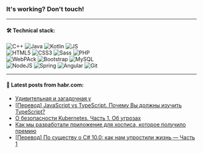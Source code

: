 ### It's working? Don't touch!

---

#### 🛠️ Technical stack:

![C++](https://img.shields.io/badge/C++-informational?logo=c%2B%2B&style=flat&logoColor=white&color=9C033A)
![Java](https://img.shields.io/badge/Java-informational?logo=java&style=flat&logoColor=white&color=007396)
![Kotlin](https://img.shields.io/badge/Kotlin-informational?logo=Kotlin&style=flat&logoColor=white&color=0095D5)
![JS](https://img.shields.io/badge/JS-informational?logo=javaScript&style=flat&logoColor=black&color=F7Df1E) <br>
![HTML5](https://img.shields.io/badge/HTML5-informational?logo=html5&style=flat&logoColor=white&color=E34F26)
![CSS3](https://img.shields.io/badge/CSS3-informational?logo=css3&style=flat&logoColor=white&color=157286)
![Sass](https://img.shields.io/badge/Saas-informational?logo=sass&style=flat&logoColor=white&color=hotpink)
![PHP](https://img.shields.io/badge/PHP-informational?logo=php&style=flat&logoColor=white&color=777BB4) <br>
![WebPAck](https://img.shields.io/badge/WebPack-informational?logo=webPack&style=flat&logoColor=white&color=FF6F00)
![Bootstrap](https://img.shields.io/badge/Bootstrap-informational?logo=Bootstrap&style=flat&logoColor=white&color=7952B3)
![MySQL](https://img.shields.io/badge/MySQL-informational?logo=MySQL&style=flat&logoColor=white&color=00f) <br>
![NodeJS](https://img.shields.io/badge/NodeJS-informational?logo=node.js&style=flat&logoColor=white&color=43853D)
![Spring](https://img.shields.io/badge/Spring-informational?logo=Spring&style=flat&logoColor=white&color=0A9EDC)
![Angular](https://img.shields.io/badge/Vue-informational?logo=vue.js&style=flat&logoColor=white&color=red)
![Git](https://img.shields.io/badge/Git-informational?logo=git&style=flat&logoColor=white&color=darkorange)

___

#### 💬 Latest posts from habr.com:

<!-- BLOG-POST-LIST:START -->
- [Удивительная и загадочная 𝛾](https://habr.com/ru/post/658881/?utm_source=habrahabr&utm_medium=rss&utm_campaign=658881)
- [[Перевод] JavaScript vs TypeScript. Почему Вы должны изучить TypeScript?](https://habr.com/ru/post/660791/?utm_source=habrahabr&utm_medium=rss&utm_campaign=660791)
- [О безопасности Kubernetes. Часть 1. Об угрозах](https://habr.com/ru/post/660531/?utm_source=habrahabr&utm_medium=rss&utm_campaign=660531)
- [Как мы разработали приложение для хосписа, которое получило премию](https://habr.com/ru/post/660753/?utm_source=habrahabr&utm_medium=rss&utm_campaign=660753)
- [[Перевод] По существу о C# 10.0: как нам упростили жизнь — Часть 1](https://habr.com/ru/post/660743/?utm_source=habrahabr&utm_medium=rss&utm_campaign=660743)
<!-- BLOG-POST-LIST:END -->
